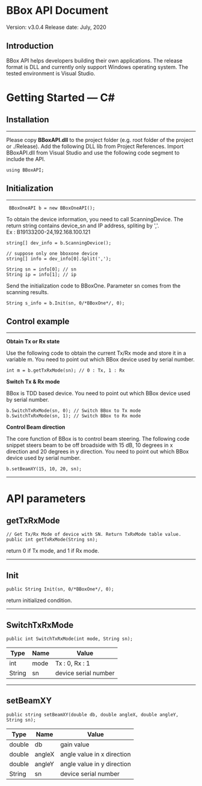 # BBox API Document
Version: v3.0.4
Release date: July, 2020 

## Introduction

BBox API helps developers building their own applications. The release format is DLL and currently only support Windows operating system. The tested environment is Visual Studio.


# Getting Started — C#
## Installation
----------

Please copy **BBoxAPI.dll** to the project folder (e.g. root folder of the project or ./Release). Add the following DLL lib from Project References.
Import BBoxAPI.dll from Visual Studio and use the following code segment to include the API.

    using BBoxAPI;


## Initialization
----------
     BBoxOneAPI b = new BBoxOneAPI();

To obtain the device information, you need to call ScanningDevice. The return string contains device_sn and IP address, spliting by ','.  
Ex : B19133200-24,192.168.100.121 

    
    string[] dev_info = b.ScanningDevice();

	// suppose only one bboxone device
	string[] info = dev_info[0].Split(',');

	String sn = info[0]; // sn
	String ip = info[1]; // ip

Send the initialization code to BBoxOne. Parameter sn comes from the scanning results.

	String s_info = b.Init(sn, 0/*BBoxOne*/, 0);



## Control example
----------

**Obtain Tx or Rx state**

Use the following code to obtain the current Tx/Rx mode and store it in a variable m. You need to point out which BBox device used by serial number. 

    int m = b.getTxRxMode(sn); // 0 : Tx, 1 : Rx  

**Switch Tx & Rx mode**

BBox is TDD based device. You need to point out which BBox device used by serial number.

    b.SwitchTxRxMode(sn, 0); // Switch BBox to Tx mode
    b.SwitchTxRxMode(sn, 1); // Switch BBox to Rx mode


**Control Beam direction**

The core function of BBox is to control beam steering. The following code snippet steers beam to be off broadside with 15 dB, 10 degrees in x direction and  20 degrees in y direction. You need to point out which BBox device used by serial number.

    b.setBeamXY(15, 10, 20, sn);

 ****


# API parameters

## getTxRxMode
    // Get Tx/Rx Mode of device with SN. Return TxRxMode table value.
    public int getTxRxMode(String sn); 
    
return 0 if Tx mode, and 1 if Rx mode.
    
----------
## Init
    public String Init(sn, 0/*BBoxOne*/, 0);

return initialized condition.

----------
## SwitchTxRxMode
    public int SwitchTxRxMode(int mode, String sn);
| Type | Name | Value                                        |
| ------------ | ------------ | ------------------------------------------------ |
| int     | mode         | Tx : 0, Rx : 1 |
| String       | sn           | device serial number |


----------
## setBeamXY
    public string setBeamXY(double db, double angleX, double angleY, String sn);
| Type | Name | Value                                        |
| ------------ | ------------ | ------------------------------------------------ |
| double       | db           | gain value
| double       | angleX        | angle value in x direction
| double       | angleY        | angle value in y direction
| String      | sn           | device serial number |